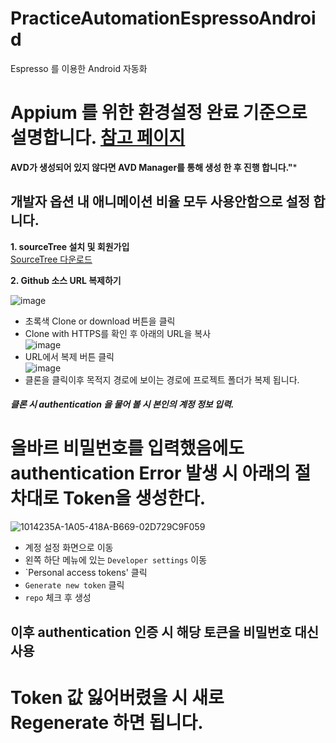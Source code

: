 # PracticeAutomationEspressoAndroid
Espresso 를 이용한 Android 자동화

# Appium 를 위한 환경설정 완료 기준으로 설명합니다. [참고 페이지](https://github.com/kimkitae/PracticeAutomationAppiumAndroid.git)

**AVD가 생성되어 있지 않다면 AVD Manager를 통해 생성 한 후 진행 합니다."***

## 개발자 옵션 내 애니메이션 비율 모두 사용안함으로 설정 합니다.


**1. sourceTree 설치 및 회원가입**  
[SourceTree 다운로드](https://www.sourcetreeapp.com)  



**2. Github 소스 URL 복제하기**  

![image](https://user-images.githubusercontent.com/8774245/79738518-d2b8fc80-8337-11ea-8aa5-bf428e1aaf96.png)  

- 초록색 Clone or download 버튼을 클릭  
- Clone with HTTPS를 확인 후 아래의 URL을 복사  
![image](https://user-images.githubusercontent.com/8774245/79738626-f2502500-8337-11ea-94cd-1b3c0954a63b.png)  
- URL에서 복제 버튼 클릭  
![image](https://user-images.githubusercontent.com/8774245/79738771-2d525880-8338-11ea-8f55-e9d3bd36777e.png)  
- 클론을 클릭이후 목적지 경로에 보이는 경로에 프로젝트 폴더가 복제 됩니다.  
##### 클론 시 authentication 을 물어 볼 시 본인의 계정 정보 입력.


# 올바르 비밀번호를 입력했음에도 authentication Error 발생 시 아래의 절차대로 Token을 생성한다.  


![1014235A-1A05-418A-B669-02D729C9F059](https://user-images.githubusercontent.com/8774245/79739006-87ebb480-8338-11ea-874c-fc2e4a67b070.png)
<br/>
- 계정 설정 화면으로 이동  
- 왼쪽 하단 메뉴에 있는 `Developer settings` 이동  
- `Personal access tokens' 클릭  
- `Generate new token` 클릭  
- `repo` 체크 후 생성  

## 이후 authentication 인증 시 해당 토큰을 비밀번호 대신 사용  
# Token 값 잃어버렸을 시 새로 Regenerate 하면 됩니다.
